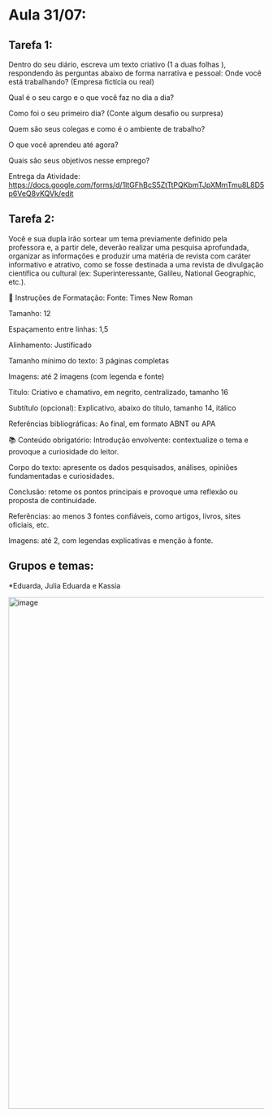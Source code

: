 # Aula 31/07:
## Tarefa 1: 

Dentro do seu diário, escreva um texto criativo (1 a duas folhas ), respondendo às perguntas abaixo de forma narrativa e pessoal: Onde você está trabalhando? (Empresa fictícia ou real)

Qual é o seu cargo e o que você faz no dia a dia?

Como foi o seu primeiro dia? (Conte algum desafio ou surpresa)

Quem são seus colegas e como é o ambiente de trabalho?

O que você aprendeu até agora?

Quais são seus objetivos nesse emprego?

Entrega da Atividade: https://docs.google.com/forms/d/1ltGFhBcS5ZtTtPQKbmTJpXMmTmu8L8D5p6VeQ8vKQVk/edit

## Tarefa 2: 
Você e sua dupla irão sortear um tema previamente definido pela professora e, a partir dele, deverão realizar uma pesquisa aprofundada, organizar as informações e produzir uma matéria de revista com caráter informativo e atrativo, como se fosse destinada a uma revista de divulgação científica ou cultural (ex: Superinteressante, Galileu, National Geographic, etc.).

🧾 Instruções de Formatação:
Fonte: Times New Roman

Tamanho: 12

Espaçamento entre linhas: 1,5

Alinhamento: Justificado

Tamanho mínimo do texto: 3 páginas completas

Imagens: até 2 imagens (com legenda e fonte)

Título: Criativo e chamativo, em negrito, centralizado, tamanho 16

Subtítulo (opcional): Explicativo, abaixo do título, tamanho 14, itálico

Referências bibliográficas: Ao final, em formato ABNT ou APA

📚 Conteúdo obrigatório:
Introdução envolvente: contextualize o tema e provoque a curiosidade do leitor.

Corpo do texto: apresente os dados pesquisados, análises, opiniões fundamentadas e curiosidades.

Conclusão: retome os pontos principais e provoque uma reflexão ou proposta de continuidade.

Referências: ao menos 3 fontes confiáveis, como artigos, livros, sites oficiais, etc.

Imagens: até 2, com legendas explicativas e menção à fonte.

## Grupos e temas:
*Eduarda, Julia Eduarda e Kassia

<img width="1558" height="1007" alt="image" src="https://github.com/user-attachments/assets/64a5541a-3a57-412a-a54a-583a466434f4" />

